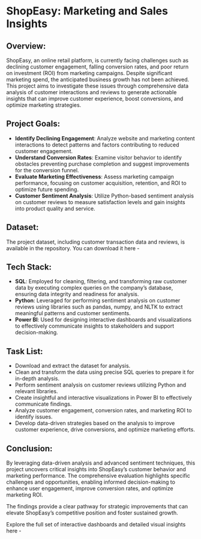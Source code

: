 # ShopEasy: Marketing and Sales Insights

## Overview:
ShopEasy, an online retail platform, is currently facing challenges such as declining customer engagement, falling conversion rates, and poor return on investment (ROI) from marketing campaigns. Despite significant marketing spend, the anticipated business growth has not been achieved. This project aims to investigate these issues through comprehensive data analysis of customer interactions and reviews to generate actionable insights that can improve customer experience, boost conversions, and optimize marketing strategies.


## Project Goals:
- **Identify Declining Engagement**: Analyze website and marketing content interactions to detect patterns and factors contributing to reduced customer engagement.
- **Understand Conversion Rates**: Examine visitor behavior to identify obstacles preventing purchase completion and suggest improvements for the conversion funnel.
- **Evaluate Marketing Effectiveness**: Assess marketing campaign performance, focusing on customer acquisition, retention, and ROI to optimize future spending.
- **Customer Sentiment Analysis**: Utilize Python-based sentiment analysis on customer reviews to measure satisfaction levels and gain insights into product quality and service.


## Dataset:
The project dataset, including customer transaction data and reviews, is available in the repository.
You can download it here - 


## Tech Stack:
- **SQL**: Employed for cleaning, filtering, and transforming raw customer data by executing complex queries on the company’s database, ensuring data integrity and readiness for analysis.
- **Python**: Leveraged for performing sentiment analysis on customer reviews using libraries such as pandas, numpy, and NLTK to extract meaningful patterns and customer sentiments.
- **Power BI**: Used for designing interactive dashboards and visualizations to effectively communicate insights to stakeholders and support decision-making.


## Task List:
- Download and extract the dataset for analysis.
- Clean and transform the data using precise SQL queries to prepare it for in-depth analysis.
- Perform sentiment analysis on customer reviews utilizing Python and relevant libraries.
- Create insightful and interactive visualizations in Power BI to effectively communicate findings.
- Analyze customer engagement, conversion rates, and marketing ROI to identify issues.
- Develop data-driven strategies based on the analysis to improve customer experience, drive conversions, and optimize marketing efforts.


## Conclusion:
By leveraging data-driven analysis and advanced sentiment techniques, this project uncovers critical insights into ShopEasy’s customer behavior and marketing performance. The comprehensive evaluation highlights specific challenges and opportunities, enabling informed decision-making to enhance user engagement, improve conversion rates, and optimize marketing ROI.

The findings provide a clear pathway for strategic improvements that can elevate ShopEasy’s competitive position and foster sustained growth.

Explore the full set of interactive dashboards and detailed visual insights here - 
